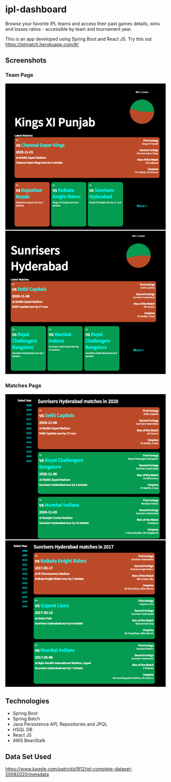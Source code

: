 # ipl-dashboard

Browse your favorite IPL teams and access their past games details, wins and losses ratios - accessible by team and tournament year.

This is an app developed using Spring Boot and React JS.
Try this out https://iplmatch.herokuapp.com/#/


## Screenshots

### Team Page

![Team Page Page](/README/team-page1.png)
![Team Page Page](/README/team-page2.png)

### Matches Page

![Matches Page](/README/matches-page1.png)
![Matches Page](/README/matches-page2.png)

## Technologies

* Spring Boot
* Spring Batch
* Java Persistence API, Repositories and JPQL
* HSQL DB
* React JS
* AWS BeanStalk

## Data Set Used
https://www.kaggle.com/patrickb1912/ipl-complete-dataset-20082020/metadata
